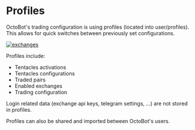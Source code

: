 Profiles
========

OctoBot\'s trading configuration is using profiles (located into
user/profiles). This allows for quick switches between previously set
configurations.

[![exchanges](https://raw.githubusercontent.com/Drakkar-Software/OctoBot/assets/wiki_resources/profile.jpg)](https://raw.githubusercontent.com/Drakkar-Software/OctoBot/assets/wiki_resources/profile.jpg)

Profiles include:

-   Tentacles activations
-   Tentacles configurations
-   Traded pairs
-   Enabled exchanges
-   Trading configuration

Login related data (exchange api keys, telegram settings, \...) are not
stored in profiles.

Profiles can also be shared and imported between OctoBot\'s users.
